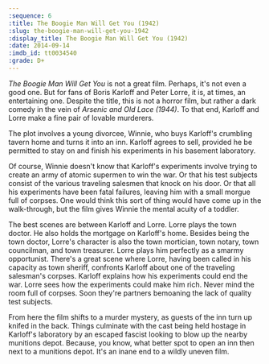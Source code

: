 ```yaml
---
:sequence: 6
:title: The Boogie Man Will Get You (1942)
:slug: the-boogie-man-will-get-you-1942
:display_title: The Boogie Man Will Get You (1942)
:date: 2014-09-14
:imdb_id: tt0034540
:grade: D+
---
```

_The Boogie Man Will Get You_ is not a great film. Perhaps, it's not even a good one. But for fans of Boris Karloff and Peter Lorre, it is, at times, an entertaining one. Despite the title, this is not a horror film, but rather a dark comedy in the vein of _Arsenic and Old Lace (1944)_. To that end, Karloff and Lorre make a fine pair of lovable murderers.

The plot involves a young divorcee, Winnie, who buys Karloff's crumbling tavern home and turns it into an inn. Karloff agrees to sell, provided he be permitted to stay on and finish his experiments in his basement laboratory. 

Of course, Winnie doesn't know that Karloff's experiments involve trying to create an army of atomic supermen to win the war. Or that his test subjects consist of the various traveling salesmen that knock on his door. Or that all his experiments have been fatal failures, leaving him with a small morgue full of corpses. One would think this sort of thing would have come up in the walk-through, but the film gives Winnie the mental acuity of a toddler.

The best scenes are between Karloff and Lorre. Lorre plays the town doctor. He also holds the mortgage on Karloff's home. Besides being the town doctor, Lorre's character is also the town mortician, town notary, town councilman, and town treasurer. Lorre plays him perfectly as a smarmy opportunist. There's a great scene where Lorre, having been called in his capacity as town sheriff, confronts Karloff about one of the traveling salesman's corpses. Karloff explains how his experiments could end the war. Lorre sees how the experiments could make him rich. Never mind the room full of corpses. Soon they're partners bemoaning the lack of quality test subjects. 

From here the film shifts to a murder mystery, as guests of the inn turn up knifed in the back. Things culminate with the cast being held hostage in Karloff's laboratory by an escaped fascist looking to blow up the nearby munitions depot. Because, you know, what better spot to open an inn then next to a munitions depot. It's an inane end to a wildly uneven film.